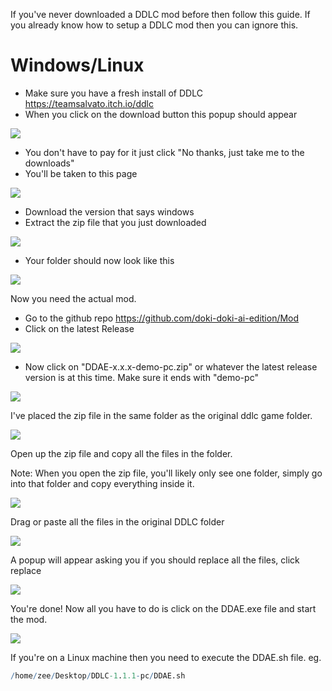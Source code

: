 
If you've never downloaded a DDLC mod before then follow this guide. If you already know how to setup a DDLC mod then you can ignore this.

# Windows/Linux


- Make sure you have a fresh install of DDLC https://teamsalvato.itch.io/ddlc
- When you click on the download button this popup should appear

<img src="game/assets/imgs/help_page/ddlc popup dwn.png">

- You don't have to pay for it just click "No thanks, just take me to the downloads"
- You'll be taken to this page

<img src="game/assets/imgs/help_page/all downloads.png">

- Download the version that says windows
- Extract the zip file that you just downloaded

<img src="game/assets/imgs/help_page/ddlc zip.png">

- Your folder should now look like this

<img src="game/assets/imgs/help_page/unzipped ddlc.png">


Now you need the actual mod.

- Go to the github repo https://github.com/doki-doki-ai-edition/Mod
- Click on the latest Release

<img src="game/assets/imgs/help_page/latest release.png">


- Now click on "DDAE-x.x.x-demo-pc.zip" or whatever the latest release version is at this time. Make sure it ends with "demo-pc"

<img src="game/assets/imgs/help_page/ddae release.png">


I've placed the zip file in the same folder as the original ddlc game folder.

<img src="game/assets/imgs/help_page/unzipped ddae.png">


Open up the zip file and copy all the files in the folder.

Note: When you open the zip file, you'll likely only see one folder,
simply go into that folder and copy everything inside it.

<img src="game/assets/imgs/help_page/opened ddae zip.png">

Drag or paste all the files in the original DDLC folder

<img src="game/assets/imgs/help_page/transfer.png">

A popup will appear asking you if you should replace all the files,
click replace

<img src="game/assets/imgs/help_page/REPLACE.png">


You're done! Now all you have to do is click on the DDAE.exe file and start the mod.


<img src="game/assets/imgs/help_page/ddae exe.png">


If you're on a Linux machine then you need to execute the DDAE.sh file. eg.

```r
/home/zee/Desktop/DDLC-1.1.1-pc/DDAE.sh
```




